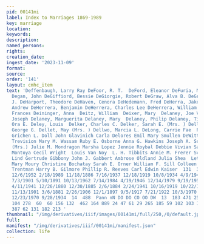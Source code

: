 ```yaml
---
pid: 00141mi
label: Index to Marriages 1869-1989
key: marriage
location: 
keywords: 
description: 
named_persons: 
rights: 
creation_date: 
ingest_date: '2023-11-09'
format: 
source: 
order: '141'
layout: cmhc_item
text: 'Deffenbaugh, Larry Ray DeFoor, R. T.  DeFord, Eleanor DeFuria, Michael Edward
  Degan, John DeGiffiord, Bessie DeGiorgie, Robert DeGraw, Alva B. DeGraw, Correl
  J. DeHarport, Theodore DeHaven, Cenora DeHedemann, Fred DeHerra, Jake H. DeHerrera,
  Andrew DeHerrera, Benjamin DeHerrera, Charles Lee DeHerrera, William Dehr, John  Deich,
  Frances Deininger, Anna  Deitz, William  Deixer, Mary  Delaney, Joe V. Delaney,
  Joseph Delaney, Marguerita Delaney, Mary  Delaney, Philip Delaney, Timothy DeLanney,
  Ora E. Deley, Louis  Delker, Charles C. Delker, Sarah E. (Mrs. ) Dell, Wayne P.  Della,
  George G. Dellet, May (Mrs. ) Dellwo, Marcia L. DeLong, Carrie Fae  Peggy Ann Thorpe
  Grichen L. Doll John Glavinich Carla Delores Emil Mary Smullen DeWitt Reader Emilia
  Trevision Mary M. Wassam Ruby E. Osborne Anna G. Hawkins Joseph A. Scott Clara Gessell
  (Mrs.) Julie M. Mondragon Marsha Lopez Jennie Roybal Debbie Vivian Salazar Virginia
  Montoya Cecil Wright  Louis Van Noy  L. H. Tibbits Annie M. Frerer Sven Shytle Gwendolyn
  Lind Gertrude Gibbony John J. Gabbert Ambrose Oldland Julia Shea  Lettie Kiernan
  Mary Moury Christine Bochatay Sarah E. Orner William F. Sill Colleen Lewis Eliza
  Trentman Harry B. Gilmore Phillip R. Reeves Carl Edwin Kaiser  131  3/24/1973 7/3/1910
  12/6/1952 2/18/1989 11/18/1886 7/16/1937 12/18/1919 10/8/1934 4/9/1941 7/25/1899
  7/3/1901 5/10/1891 10/13/1962 7/14/1984 4/19/1946 12/14/1979 9/19/1959 3/5/1940
  4/11/1941 12/26/1880 12/30/1885 2/6/1884 2/24/1941 10/16/1919 10/22/1919 6/19/1891
  11/13/1901 3/6/1881 2/26/1906 12/1/1897 9/5/1917 7/21/1922 10/3/1970 1/1/1893 9/2/1902
  12/23/1970 9/28/1934  14  488  Pann nN DO DO CO OO DW  13  183 471 259  303 350
  104 278  60  60 156 132  462 164 889 24 47 61 29 265 185 59 102 103 139 176 47 332
  387 62 131 182 213 '
thumbnail: "/img/derivatives/iiif/images/00141mi/full/250,/0/default.jpg"
full: 
manifest: "/img/derivatives/iiif/00141mi/manifest.json"
collection: life
---
```

